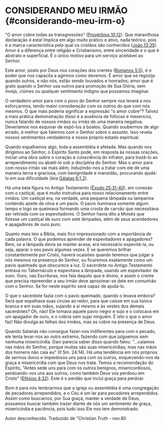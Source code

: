 # CONSIDERANDO MEU IRMÃO {#considerando-meu-irm-o}

&quot;O amor cobre todas as transgressões&quot; ([Provérbios 10:12](http://bibliaonline.com.br/acf/pv/10/12)). Que maravilhosa declaração é esta! Implica em algo muito prático e ativo, nada teórico, pois é a marca característica pela qual os cristãos são conhecidos ([João 13:35](http://bibliaonline.com.br/acf/jo/13/35)). Amor é a diferença entre religião e Cristianismo, entre sinceridade e o que é abstrato e superficial. É o único motivo para um serviço aceitável ao Senhor.

Este amor, posto por Deus nos corações dos crentes ([Romanos 5:5](http://bibliaonline.com.br/acf/rm/5/5)), é o poder que nos capacita a agirmos como devemos. É amor que se regozija quando outros, e não nós, estão sendo louvados e honrados; amor que é grato quando o Senhor usa outros para promoção de Sua Glória, sem inveja, ciúmes ou qualquer sentimento indigno que possamos imaginar.

O verdadeiro amor para com o povo do Senhor sempre nos levará a nos esforçarmos, tendo maior consideração com os outros do que com nós mesmos. O que mais poderia significar a expressão &quot;o amor cobre&quot;? Talvez a mais prática demonstração disso é a ausência de fofocas e mexericos, nunca falando de nossos irmãos ou irmãs de uma maneira negativa. Deveríamos nos esquivar de expô-los a boatos. Quando soubermos de algo errado, é melhor que falemos com o Senhor sobre o assunto. Isso revela nossos sentimentos verdadeiros e nosso próprio estado espiritual.

Quando espalhamos algo, toda a assembléia é afetada. Mas quando nos dirigimos ao Senhor, o Espírito Santo pode, em resposta às nossas orações, iniciar uma obra sobre o coração e consciência do infrator, para trazê-lo ao arrependimento ou abatê-lo sob a disciplina do Senhor. Mas o amor para com nosso irmão vai mais além, induzindo-nos a tratar com ele de uma maneira terna e graciosa, com benignidade e mansidão, procurando ajudá-lo em sua dificuldade (leia [Gálatas 6:1,2](http://bibliaonline.com.br/acf/gl/6/1,2)).

Há uma bela figura no Antigo Testamento ([Êxodo 25:31-40](http://bibliaonline.com.br/acf/ex/25/31-40)), em conexão com o castiçal, que é muito instrutiva para nosso relacionamento entre irmãos. Um castiçal era, na verdade, uma pequena lâmpada ou lamparina contendo azeite de oliva e um pavio. O pavio iluminava somente algum tempo e logo se queimava formando uma crosta de carvão que necessitava ser retirada com os espevitadores. O Senhor havia dito a Moisés que fizesse um castiçal de ouro com sete lâmpadas, além de seus acendedores e apagadores de ouro puro.

Quanto mais leio a Bíblia, mais fico impressionado com a importância de cada palavra. O que podemos aprender de espevitadores e apagadores? Bem, se a lâmpada devia se manter acesa, era necessário espevitá-la, ou seja, aparar o seu pavio algumas vezes. E se queremos brilhar constantemente por Cristo, haverá ocasiões quando teremos que julgar a nós mesmos na presença do Senhor, ou ficaremos exatamente como um pavio queimado que obscurece a luz. O sacerdote no Antigo Testamento entrava no Tabernáculo e espevitava a lâmpada, usando um espevitador de ouro. Ouro, nas Escrituras, nos fala daquilo que é divino, e assim o crente que precisa repreender a seu irmão deve aproximar-se dele em comunhão com o Senhor. Se for neste espírito será capaz de ajudá-lo.

O que o sacerdote fazia com o pavio queimado, quando o levava embora? Será que espalhava suas cinzas ao redor, para que caísse em sua túnica branca e em suas mãos, sujando a si mesmo e às vestes dos demais sacerdotes? Oh, não! Ele tomava aquele pavio negro e sujo e o colocava em um apagador de ouro, e o cobria sem sujar ninguém. É isto o que o amor faz! Não divulga as falhas dos irmãos, mas as cobre na presença de Deus.

Quando Satanás não consegue fazer-nos indiferentes para com o pecado, ele tenta levar-nos ao outro extremo, fazendo com que julguemos sem nenhuma misericórdia. Davi parecia saber disso quando falou: &quot;...caiamos nas mãos do Senhor, porque muitas são suas misericórdias; mas nas mãos dos homens não caia eu&quot; (II Sm. 24:14). Há uma tendência em nós próprios de sermos duros e impiedosos uns para com os outros, esquecendo-nos da graça e misericórdia com que Deus nos trata. Temos a recomendação do Espírito, &quot;Antes sede uns para com os outros benignos, misericordiosos, perdoando-vos uns aos outros, como também Deus vos perdoou em Cristo&quot; ([Efésios 4:32](http://bibliaonline.com.br/acf/ef/4/32)). Este é o perdão que inclui graça para perdoar.

Bom é para nós lembrarmos que a igreja ou assembléia é uma congregação de pecadores arrependidos, e o Céu é um lar para pecadores arrependidos. Assim como buscamos, por Sua graça, manter a verdade de Deus, possamos buscar também trazer diante de nós um sentimento de graça, misericórdia e paciência, pois tudo isso Ele nos tem demonstrado.

Autor desconhecido. Traduzido de &quot;Christian Truth - nov.80